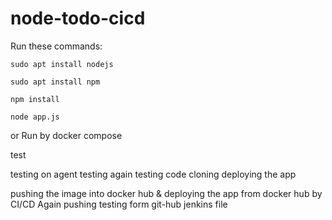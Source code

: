 # node-todo-cicd

Run these commands:


`sudo apt install nodejs`


`sudo apt install npm`


`npm install`

`node app.js`

or Run by docker compose

test

testing on agent
testing again
testing code cloning
deploying the app

pushing the image into docker hub & deploying the app from docker hub by CI/CD
Again pushing
testing form git-hub jenkins file
